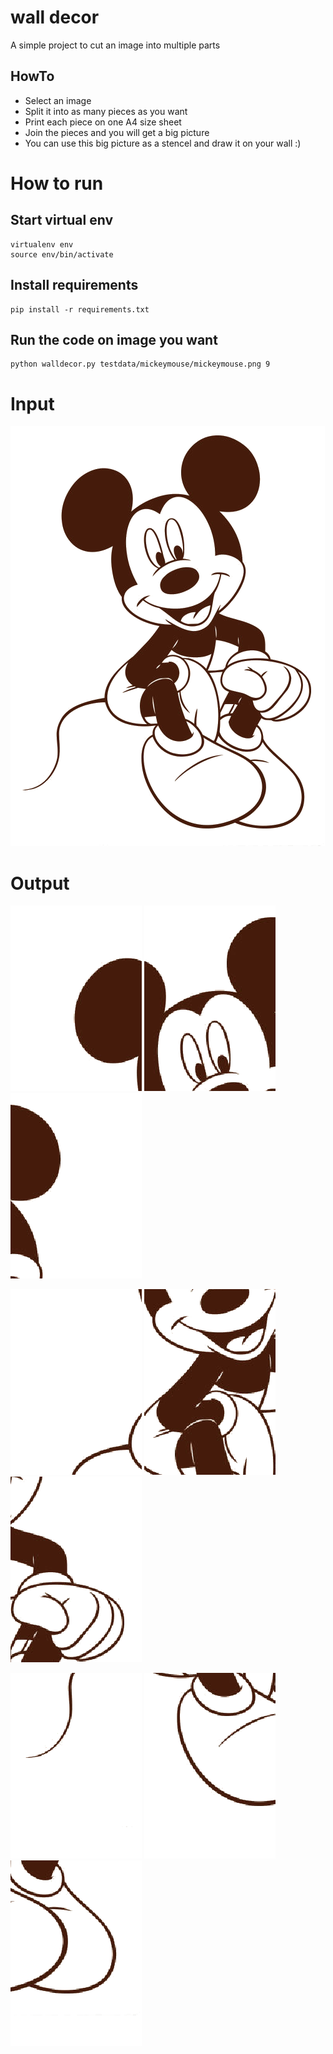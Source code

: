 # wall decor

A simple project to cut an image into multiple parts

## HowTo
  - Select an image
  - Split it into as many pieces as you want
  - Print each piece on one A4 size sheet
  - Join the pieces and you will get a big picture
  - You can use this big picture as a stencel and draw it on your wall :)



# How to run

## Start virtual env
    virtualenv env
    source env/bin/activate

## Install requirements
    pip install -r requirements.txt

## Run the code on image you want
    python walldecor.py testdata/mickeymouse/mickeymouse.png 9
    
# Input
![mickymouse][mickymouse]


# Output

![mickymouse][mickymouse_0_0]  ![mickymouse][mickymouse_0_1]  ![mickymouse][mickymouse_0_2]

![mickymouse][mickymouse_1_0]  ![mickymouse][mickymouse_1_1]  ![mickymouse][mickymouse_1_2]

![mickymouse][mickymouse_2_0]  ![mickymouse][mickymouse_2_1]  ![mickymouse][mickymouse_2_2]


[mickymouse]: https://github.com/vivekananda/walldecor/raw/master/testdata/mickeymouse/mickeymouse.png "Mickey Mouse"

[mickymouse_0_0]: https://github.com/vivekananda/walldecor/raw/master/testdata/mickeymouse/mickeymouse_0_0.png "Mickey Mouse 0 0"
[mickymouse_0_1]: https://github.com/vivekananda/walldecor/raw/master/testdata/mickeymouse/mickeymouse_0_1.png "Mickey Mouse 0 1"
[mickymouse_0_2]: https://github.com/vivekananda/walldecor/raw/master/testdata/mickeymouse/mickeymouse_0_2.png "Mickey Mouse 0 2"

[mickymouse_1_0]: https://github.com/vivekananda/walldecor/raw/master/testdata/mickeymouse/mickeymouse_1_0.png "Mickey Mouse 1 0"
[mickymouse_1_1]: https://github.com/vivekananda/walldecor/raw/master/testdata/mickeymouse/mickeymouse_1_1.png "Mickey Mouse 1 1"
[mickymouse_1_2]: https://github.com/vivekananda/walldecor/raw/master/testdata/mickeymouse/mickeymouse_1_2.png "Mickey Mouse 1 2"

[mickymouse_2_0]: https://github.com/vivekananda/walldecor/raw/master/testdata/mickeymouse/mickeymouse_2_0.png "Mickey Mouse 2 0"
[mickymouse_2_1]: https://github.com/vivekananda/walldecor/raw/master/testdata/mickeymouse/mickeymouse_2_1.png "Mickey Mouse 2 1"
[mickymouse_2_2]: https://github.com/vivekananda/walldecor/raw/master/testdata/mickeymouse/mickeymouse_2_2.png "Mickey Mouse 2 2"
